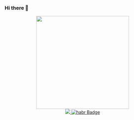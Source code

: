 ### Hi there 👋

<!--
**magelon6/magelon6** is a ✨ _special_ ✨ repository because its `README.md` (this file) appears on your GitHub profile.

Here are some ideas to get you started:

- 🔭 I’m currently working on ...
- 🌱 I’m currently learning ...
- 👯 I’m looking to collaborate on ...
- 🤔 I’m looking for help with ...
- 💬 Ask me about ...
- 📫 How to reach me: ...
- 😄 Pronouns: ...
- ⚡ Fun fact: ...
-->
<div id="header" align="center">
  <img src="https://media.giphy.com/media/jTNG3RF6EwbkpD4LZx/giphy.gif" width="300"/>
  <div id="badges">
    <a href="https://www.linkedin.com/in/magomed-adizov/">
      <img src="https://img.shields.io/badge/LinkedIn-blue?logo=linkedin&logoColor=white&style=for-the-badge"
    </a>
     <a href="https://career.habr.com/magelon">
      <img src="https://img.shields.io/badge/Habr-grey?style=for-the-badge&logo=habr&logoColor=white" alt="habr Badge"/>
    </a>
  </div>
    <img src="https://komarev.com/ghpvc/?username=https://github.com/magelon6&style=flat-square&color=blue" alt=""/>
    
</div>

